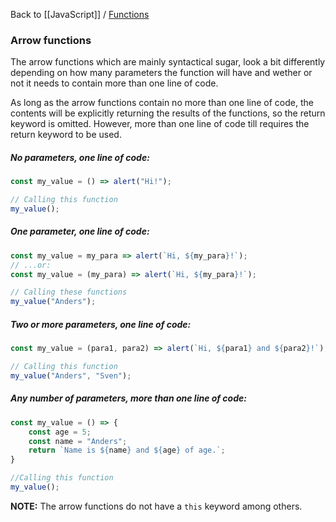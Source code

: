 Back to [[JavaScript]] / [Functions](Function)
### Arrow functions
The arrow functions which are mainly syntactical sugar, look a bit differently depending on how many parameters the function will have and wether or not it needs to contain more than one line of code.

As long as the arrow functions contain no more than one line of code, the contents will be explicitly returning the results of the functions, so the return keyword is omitted. However, more than one line of code till requires the return keyword to be used.
##### No parameters, one line of code:
```javascript
const my_value = () => alert("Hi!");

// Calling this function
my_value();
```

##### One parameter, one line of code:
```javascript
const my_value = my_para => alert(`Hi, ${my_para}!`);
// ...or:
const my_value = (my_para) => alert(`Hi, ${my_para}!`);

// Calling these functions
my_value("Anders");
```

##### Two or more parameters, one line of code:
```javascript
const my_value = (para1, para2) => alert(`Hi, ${para1} and ${para2}!`);

// Calling this function
my_value("Anders", "Sven");
```

##### Any number of parameters, more than one line of code:
```javascript
const my_value = () => {
	const age = 5;
	const name = "Anders";
	return `Name is ${name} and ${age} of age.`;
}

//Calling this function
my_value();
```

**NOTE:** The arrow functions do not have a `this` keyword among others.